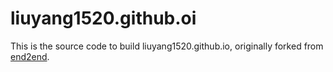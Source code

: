 # liuyang1520.github.oi
This is the source code to build liuyang1520.github.io, originally forked from [end2end](https://github.com/nandomoreirame/end2end).
